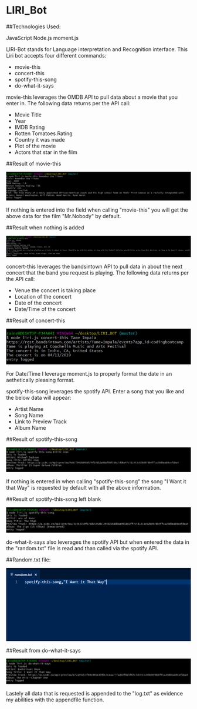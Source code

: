 # LIRI_Bot

##Technologies Used:

JavaScript
Node.js
moment.js


LIRI-Bot stands for Language interpretation and Recognition interface. This Liri bot accepts four different commands:

- movie-this
- concert-this
- spotify-this-song
- do-what-it-says

movie-this leverages the OMDB API to pull data about a movie that you enter in. The following data returns per the API call:
- Movie Title
- Year
- IMDB Rating
- Rotten Tomatoes Rating
- Country it was made
- Plot of the movie
- Actors that star in the film

##Result of movie-this 

![](screenshots/movie-this.PNG)

If nothing is entered into the field when calling "movie-this" you will get the above data for the film "Mr.Nobody" by default.

##Result when nothing is added

![](screenshots/movie-this-blank.PNG)


concert-this leverages the bandsintown API to pull data in about the next concert that the band you request is playing. The following data returns per the API call:
- Venue the concert is taking place
- Location of the concert
- Date of the concert
- Date/Time of the concert

##Result of concert-this

![](screenshots/concert-this.PNG)

For Date/Time I leverage moment.js to properly format the date in an aethetically pleasing format.


spotify-this-song leverages the spotify API.  Enter a song that you like and the below data will appear:
- Artist Name
- Song Name
- Link to Preview Track
- Album Name

##Result of spotify-this-song

![](screenshots/spotify-this-song.PNG)

If nothing is entered in when calling  "spotify-this-song" the song "I Want it that Way" is requested by default with all the above information.

##Result of spotify-this-song left blank

![](screenshots/spotify-this-song-blank.PNG)

do-what-it-says also leverages the spotify API but when entered the data in the "random.txt" file is read and than called via the spotify API.

##Random.txt file:

![](screenshots/random.PNG)

##Result from do-what-it-says

![](screenshots/do-what-it-says.PNG)


Lastely all data that is requested is appended to the "log.txt" as evidence my abilities with the appendfile function.